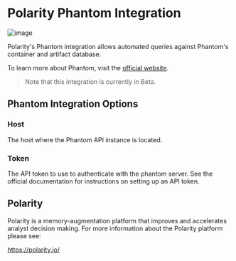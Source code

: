# Polarity Phantom Integration

![image](https://img.shields.io/badge/status-beta-green.svg)

Polarity's Phantom integration allows automated queries against Phantom's container and artifact database.

To learn more about Phantom, visit the [official website](https://www.phantom.us).

> Note that this integration is currently in Beta.

## Phantom Integration Options

### Host

The host where the Phantom API instance is located.

### Token

The API token to use to authenticate with the phantom server.  See the official documentation for instructions on setting up an API token.

## Polarity

Polarity is a memory-augmentation platform that improves and accelerates analyst decision making.  For more information about the Polarity platform please see: 

https://polarity.io/
